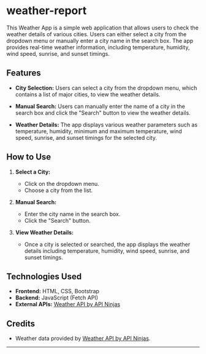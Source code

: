 # weather-report


This Weather App is a simple web application that allows users to check the weather details of various cities. Users can either select a city from the dropdown menu or manually enter a city name in the search box. The app provides real-time weather information, including temperature, humidity, wind speed, sunrise, and sunset timings.

## Features

- **City Selection:** Users can select a city from the dropdown menu, which contains a list of major cities, to view the weather details.

- **Manual Search:** Users can manually enter the name of a city in the search box and click the "Search" button to view the weather details.

- **Weather Details:** The app displays various weather parameters such as temperature, humidity, minimum and maximum temperature, wind speed, sunrise, and sunset timings for the selected city.

## How to Use

1. **Select a City:**
   - Click on the dropdown menu.
   - Choose a city from the list.

2. **Manual Search:**
   - Enter the city name in the search box.
   - Click the "Search" button.

3. **View Weather Details:**
   - Once a city is selected or searched, the app displays the weather details including temperature, humidity, wind speed, sunrise, and sunset timings.

## Technologies Used

- **Frontend:** HTML, CSS, Bootstrap
- **Backend:** JavaScript (Fetch API)
- **External APIs:** [Weather API by API Ninjas](https://rapidapi.com/api-ninjas/api/weather-by-api-ninjas)



## Credits

- Weather data provided by [Weather API by API Ninjas](https://rapidapi.com/api-ninjas/api/weather-by-api-ninjas).

---

